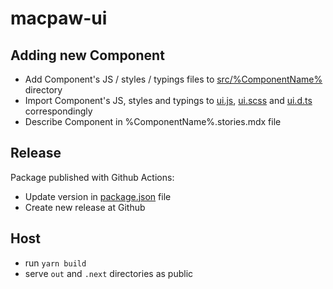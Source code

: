 # macpaw-ui

## Adding new Component

* Add Component's JS / styles / typings files to [src/%ComponentName%](/src) directory
* Import Component's JS, styles and typings to [ui.js](/src/ui.js), [ui.scss](/src/ui.scss) and [ui.d.ts](/src/ui.d.ts) correspondingly
* Describe Component in %ComponentName%.stories.mdx file

## Release

Package published with Github Actions:

* Update version in [package.json](package.json) file
* Create new release at Github

## Host

* run `yarn build`
* serve `out` and `.next` directories as public
